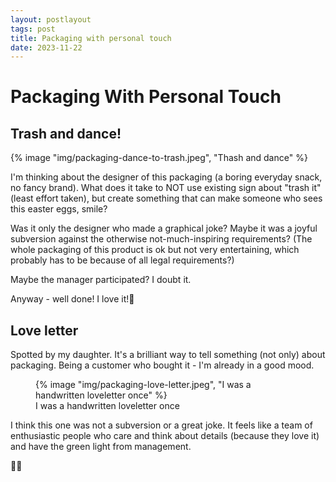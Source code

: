 ```yaml
---
layout: postlayout
tags: post
title: Packaging with personal touch
date: 2023-11-22
---
```


# Packaging With Personal Touch

## Trash and dance!

{% image "img/packaging-dance-to-trash.jpeg", "Thash and dance" %}

I'm thinking about the designer of this packaging (a boring everyday snack, no fancy brand). What does it take to NOT use existing sign about "trash it" (least effort taken), but create something that can make someone who sees this easter eggs, smile?

Was it only the designer who made a graphical joke? Maybe it was a joyful subversion against the otherwise not-much-inspiring requirements? (The whole packaging of this product is ok but not very entertaining, which probably has to be because of all legal requirements?)

Maybe the manager participated? I doubt it.

Anyway - well done! I love it!💃

## Love letter

Spotted by my daughter. It's a brilliant way to tell something (not only) about packaging. Being a customer who bought it - I'm already in a good mood.

<figure> {% image "img/packaging-love-letter.jpeg", "I was a handwritten loveletter once" %}
    <figcaption>I was a handwritten loveletter once</figcaption>
</figure>

I think this one was not a subversion or a great joke. It feels like a team of enthusiastic people who care and think about details (because they love it) and have the green light from management.

👏🏻

